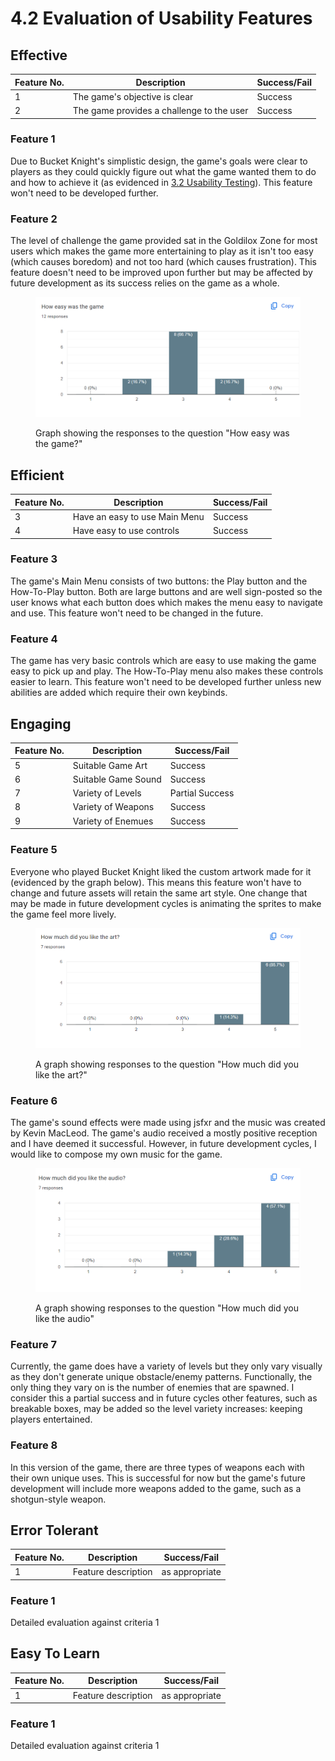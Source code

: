 # 4.2 Evaluation of Usability Features

## Effective

| Feature No. | Description                               | Success/Fail |
| ----------- | ----------------------------------------- | ------------ |
| 1           | The game's objective is clear             | Success      |
| 2           | The game provides a challenge to the user | Success      |

### Feature 1

Due to Bucket Knight's simplistic design, the game's goals were clear to players as they could quickly figure out what the game wanted them to do and how to achieve it (as evidenced in [3.2 Usability Testing](../testing/usability-testing.md)). This feature won't need to be developed further.

### Feature 2

The level of challenge the game provided sat in the Goldilox Zone for most users which makes the game more entertaining to play as it isn't too easy (which causes boredom) and not too hard (which causes frustration). This feature doesn't need to be improved upon further but may be affected by future development as its success relies on the game as a whole.

<figure><img src="../.gitbook/assets/image (28).png" alt=""><figcaption><p>Graph showing the responses to the question "How easy was the game?"</p></figcaption></figure>

## Efficient

| Feature No. | Description                   | Success/Fail |
| ----------- | ----------------------------- | ------------ |
| 3           | Have an easy to use Main Menu | Success      |
| 4           | Have easy to use controls     | Success      |

### Feature 3

The game's Main Menu consists of two buttons: the Play button and the How-To-Play button. Both are large buttons and are well sign-posted so the user knows what each button does which makes the menu easy to navigate and use. This feature won't need to be changed in the future.

### Feature 4

The game has very basic controls which are easy to use making the game easy to pick up and play. The How-To-Play menu also makes these controls easier to learn. This feature won't need to be developed further unless new abilities are added which require their own keybinds.

## Engaging

| Feature No. | Description         | Success/Fail    |
| ----------- | ------------------- | --------------- |
| 5           | Suitable Game Art   | Success         |
| 6           | Suitable Game Sound | Success         |
| 7           | Variety of Levels   | Partial Success |
| 8           | Variety of Weapons  | Success         |
| 9           | Variety of Enemues  | Success         |

### Feature 5

Everyone who played Bucket Knight liked the custom artwork made for it (evidenced by the graph below). This means this feature won't have to change and future assets will retain the same art style. One change that may be made in future development cycles is animating the sprites to make the game feel more lively.

<figure><img src="../.gitbook/assets/image (34).png" alt=""><figcaption><p>A graph showing responses to the question "How much did you like the art?"</p></figcaption></figure>

### Feature 6

The game's sound effects were made using jsfxr and the music was created by Kevin MacLeod. The game's audio received a mostly positive reception and I have deemed it successful. However, in future development cycles, I would like to compose my own music for the game.

<figure><img src="../.gitbook/assets/image (36).png" alt=""><figcaption><p>A graph showing responses to the question "How much did you like the audio"</p></figcaption></figure>

### Feature 7

Currently, the game does have a variety of levels but they only vary visually as they don't generate unique obstacle/enemy patterns. Functionally, the only thing they vary on is the number of enemies that are spawned. I consider this a partial success and in future cycles other features, such as breakable boxes, may be added so the level variety increases: keeping players entertained.&#x20;

### Feature 8

In this version of the game, there are three types of weapons each with their own unique uses. This is successful for now but the game's future development will include more weapons added to the game, such as a shotgun-style weapon.

## Error Tolerant

| Feature No. | Description         | Success/Fail   |
| ----------- | ------------------- | -------------- |
| 1           | Feature description | as appropriate |

### Feature 1

Detailed evaluation against criteria 1

## Easy To Learn

| Feature No. | Description         | Success/Fail   |
| ----------- | ------------------- | -------------- |
| 1           | Feature description | as appropriate |

### Feature 1

Detailed evaluation against criteria 1
